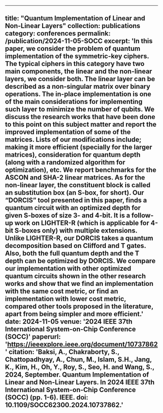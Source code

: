 ------
title: "Quantum Implementation of Linear and Non-Linear Layers"
collection: publications
category: conferences
permalink: /publication/2024-11-05-SOCC
excerpt: 'In this paper, we consider the problem of quantum implementation of the symmetric-key ciphers. The typical ciphers in this category have two main components, the linear and the non-linear layers, we consider both. The linear layer can be described as a non-singular matrix over binary operations. The in-place implementation is one of the main considerations for implementing such layer to minimize the number of qubits. We discuss the research works that have been done to this point on this subject matter and report the improved implementation of some of the matrices. Lists of our modifications include; making it more efficient (specially for the larger matrices), consideration for quantum depth (along with a randomized algorithm for optimization), etc. We report benchmarks for the ASCON and SHA-2 linear matrices. As for the non-linear layer, the constituent block is called an substitution box (an S-box, for short). Our “DORCIS” tool presented in this paper, finds a quantum circuit with an optimized depth for given S-boxes of size 3- and 4-bit. It is a follow-up work on LIGHTER-R (which is applicable for 4-bit S-boxes only) with multiple extensions. Unlike LIGHTER-R, our DORCIS takes a quantum decomposition based on Clifford and T gates. Also, both the full quantum depth and the T depth can be optimized by DORCIS. We compare our implementation with other optimized quantum circuits shown in the other research works and show that we find an implementation with the same cost metric, or find an implementation with lower cost metric, compared other tools proposed in the literature, apart from being simpler and more efficient.'
date: 2024-11-05
venue: '2024 IEEE 37th International System-on-Chip Conference (SOCC)'
paperurl: 'https://ieeexplore.ieee.org/document/10737862'
citation: 'Baksi, A., Chakraborty, S., Chattopadhyay, A., Chun, M., Islam, S.H., Jang, K., Kim, H., Oh, Y., Roy, S., Seo, H. and Wang, S., 2024, September. Quantum Implementation of Linear and Non-Linear Layers. In 2024 IEEE 37th International System-on-Chip Conference (SOCC) (pp. 1-6). IEEE. doi: 10.1109/SOCC62300.2024.10737862.'
---
